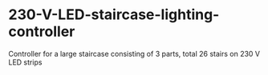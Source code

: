 # 230-V-LED-staircase-lighting-controller
Controller for a large staircase consisting of 3 parts, total 26 stairs on 230 V LED strips
